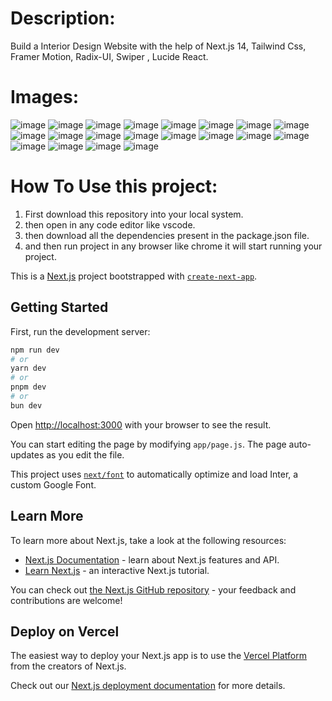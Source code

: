 # Description:

Build a Interior Design Website with the help of Next.js 14, Tailwind Css, Framer Motion, Radix-UI, Swiper , Lucide React.


# Images:

![image](https://github.com/adarsh206/interior-design/assets/76390366/3bb4669a-3824-4f0c-acc9-96ceb53de8a7)
![image](https://github.com/adarsh206/interior-design/assets/76390366/b91f3a74-007f-40e4-b7fd-299e612226b4)
![image](https://github.com/adarsh206/interior-design/assets/76390366/1399a74c-fcb4-4275-bbee-b68c5b3349c2)
![image](https://github.com/adarsh206/interior-design/assets/76390366/faf75d9f-aa39-43ba-a4a2-239444478951)
![image](https://github.com/adarsh206/interior-design/assets/76390366/5d954ce8-7690-42a5-abab-7aa897fa1020)
![image](https://github.com/adarsh206/interior-design/assets/76390366/3bc326cb-eb12-46c4-8f58-a566be715e40)
![image](https://github.com/adarsh206/interior-design/assets/76390366/f82c8865-75e6-4b21-a356-a7cee164efd4)
![image](https://github.com/adarsh206/interior-design/assets/76390366/31b07e34-2920-4ff5-834a-4881912ac2df)
![image](https://github.com/adarsh206/interior-design/assets/76390366/5b7573ca-8169-4c41-b2b6-4f04e9832183)
![image](https://github.com/adarsh206/interior-design/assets/76390366/4156dda4-e307-4036-8388-0a1428058cbf)
![image](https://github.com/adarsh206/interior-design/assets/76390366/ad09097c-dfdf-4722-b6d0-174442fb1a2e)
![image](https://github.com/adarsh206/interior-design/assets/76390366/68cb0c25-8aa6-408a-bb59-ca34eaec6d02)
![image](https://github.com/adarsh206/interior-design/assets/76390366/128ea5d1-17b5-4ea6-9ef5-d5eae270cb0c)
![image](https://github.com/adarsh206/interior-design/assets/76390366/881e8386-101f-4d0f-84c4-6c988ed9784a)
![image](https://github.com/adarsh206/interior-design/assets/76390366/b9ac052f-ef79-4fce-9df3-63fe3df4a7b0)
![image](https://github.com/adarsh206/interior-design/assets/76390366/7b75adef-4e46-4d81-869d-63a7f9f3e2cd)
![image](https://github.com/adarsh206/interior-design/assets/76390366/88a71703-082f-4e2c-9233-293e95d13ae8)
![image](https://github.com/adarsh206/interior-design/assets/76390366/67247211-1d0b-4666-b62f-3a6a77078926)
![image](https://github.com/adarsh206/interior-design/assets/76390366/52512805-8ae9-44cb-9768-18ab43598275)
![image](https://github.com/adarsh206/interior-design/assets/76390366/f4d9342e-d70c-44b9-84ba-273cc075c38b)



# How To Use this project:

1. First download this repository into your local system.
2. then open in any code editor like vscode.
3. then download all the dependencies present in the package.json file.
4. and then run project in any browser like chrome it will start running your project.










This is a [Next.js](https://nextjs.org/) project bootstrapped with [`create-next-app`](https://github.com/vercel/next.js/tree/canary/packages/create-next-app).

## Getting Started

First, run the development server:

```bash
npm run dev
# or
yarn dev
# or
pnpm dev
# or
bun dev
```

Open [http://localhost:3000](http://localhost:3000) with your browser to see the result.

You can start editing the page by modifying `app/page.js`. The page auto-updates as you edit the file.

This project uses [`next/font`](https://nextjs.org/docs/basic-features/font-optimization) to automatically optimize and load Inter, a custom Google Font.

## Learn More

To learn more about Next.js, take a look at the following resources:

- [Next.js Documentation](https://nextjs.org/docs) - learn about Next.js features and API.
- [Learn Next.js](https://nextjs.org/learn) - an interactive Next.js tutorial.

You can check out [the Next.js GitHub repository](https://github.com/vercel/next.js/) - your feedback and contributions are welcome!

## Deploy on Vercel

The easiest way to deploy your Next.js app is to use the [Vercel Platform](https://vercel.com/new?utm_medium=default-template&filter=next.js&utm_source=create-next-app&utm_campaign=create-next-app-readme) from the creators of Next.js.

Check out our [Next.js deployment documentation](https://nextjs.org/docs/deployment) for more details.
